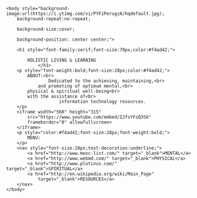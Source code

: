 	<body style="background-image:url(https://i.ytimg.com/vi/PYFiPerugzA/hqdefault.jpg);
		background-repeat:no-repeat;

		background-size:cover;

		background-position: center center;">

		<h1 style="font-family:serif;font-size:70px;color:#f4ad42;">

			HOLISTIC LIVING & LEARNING
                </h1>
		<p style="font-weight:bold;font-size:28px;color:#f4ad42;">
			ABOUT:<br>
	                Dedicated to the achieving, maintaining,<br> 
  		        and promoting of optimum mental,<br>
			physical & spiritual well-being<br>
			with the assistance of<br> 
                        information technology resources.
		</p>
		<iframe width="560" height="315" 
			src="https://www.youtube.com/embed/I2fsYFzQ3Sk" 
			frameborder="0" allowfullscreen>
		</iframe>
		<p style="color:#f4ad42;font-size:28px;font-weight:bold;">
			MENU:
		</p>
		<nav style="font-size:28px;text-decoration:underline;">
			<a href="http://www.mooc-list.com/" target="_blank">MENTAL</a>
			<a href="http://www.webmd.com/" target="_blank">PHYSICAL</a>
			<a href="http://www.plotinus.com/" target="_blank">SPIRITUAL</a>
			<a href="http://en.wikipedia.org/wiki/Main_Page"
				target="_blank">RESOURCES</a>
		</nav>
	</body>
